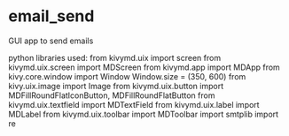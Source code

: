 # email_send

GUI app to send emails

python libraries used:
from kivymd.uix import screen
from kivymd.uix.screen import MDScreen
from kivymd.app import MDApp
from kivy.core.window import Window
Window.size = (350, 600)
from kivy.uix.image import Image
from kivymd.uix.button import MDFillRoundFlatIconButton, MDFillRoundFlatButton
from kivymd.uix.textfield import MDTextField
from kivymd.uix.label import MDLabel
from kivymd.uix.toolbar import MDToolbar
import smtplib
import re

